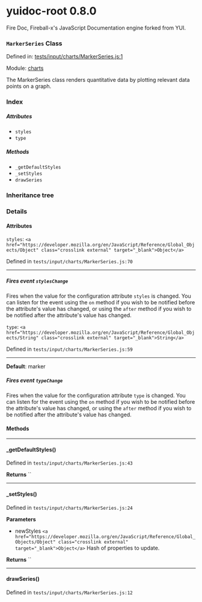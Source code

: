 
# yuidoc-root 0.8.0

Fire Doc, Fireball-x&#x27;s JavaScript Documentation engine forked from YUI.

### `MarkerSeries` Class


Defined in: [tests/input/charts/MarkerSeries.js:1](../files/tests/input/charts/MarkerSeries.js.js)

Module: [charts](../modules/charts.md)




The MarkerSeries class renders quantitative data by plotting relevant data points 
on a graph.

### Index


##### Attributes

  - `styles`
  - `type`


##### Methods


  - `_getDefaultStyles`
  - `_setStyles`
  - `drawSeries`





### Inheritance tree


### Details



#### Attributes


`styles`: `<a href="https://developer.mozilla.org/en/JavaScript/Reference/Global_Objects/Object" class="crosslink external" target="_blank">Object</a>`

Defined in `tests/input/charts/MarkerSeries.js:70`



---------------------




##### Fires event `stylesChange`

Fires when the value for the configuration attribute `styles` is
changed. You can listen for the event using the `on` method if you
wish to be notified before the attribute's value has changed, or
using the `after` method if you wish to be notified after the
attribute's value has changed.



`type`: `<a href="https://developer.mozilla.org/en/JavaScript/Reference/Global_Objects/String" class="crosslink external" target="_blank">String</a>`

Defined in `tests/input/charts/MarkerSeries.js:59`



---------------------



**Default**: marker

##### Fires event `typeChange`

Fires when the value for the configuration attribute `type` is
changed. You can listen for the event using the `on` method if you
wish to be notified before the attribute's value has changed, or
using the `after` method if you wish to be notified after the
attribute's value has changed.





<!-- Method Block -->
#### Methods



--------------------------
#### _getDefaultStyles() 

Defined in `tests/input/charts/MarkerSeries.js:43`



> 


**Returns**
`` 


--------------------------
#### _setStyles() 

Defined in `tests/input/charts/MarkerSeries.js:24`



> 

**Parameters**
- newStyles `<a href="https://developer.mozilla.org/en/JavaScript/Reference/Global_Objects/Object" class="crosslink external" target="_blank">Object</a>` Hash of properties to update.

**Returns**
`` 


--------------------------
#### drawSeries() 

Defined in `tests/input/charts/MarkerSeries.js:12`



> 





